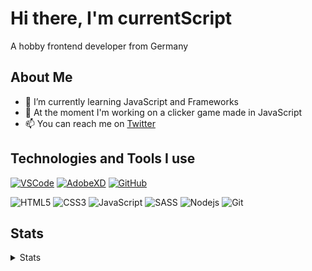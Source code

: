 # Hi there, I'm currentScript

A hobby frontend developer from Germany

## About Me

- 🌱 I’m currently learning JavaScript and Frameworks
- 🔭 At the moment I'm working on a clicker game made in JavaScript
- 📫 You can reach me on [Twitter](https://twitter.com/CurrentScript)


## Technologies and Tools I use

  
[![VSCode](https://img.shields.io/twitter/url?color=007acc&label=VSCode&logo=visual%20studio%20code&style=flat-square&url=https://code.visualstudio.com/)](https://code.visualstudio.com/)
[![AdobeXD](https://img.shields.io/twitter/url?color=ff26be&label=AdobeXD&logo=adobe%20xd&logoColor=ffffff&style=flat-square&url=https://www.adobe.com/de/products/xd.html?sdid=91BF525M&mv=search&ef_id=CjwKCAjwyo36BRAXEiwA24CwGX14X6y1Ox2O2nLaxfJbrQtUSOlO7DabshGAOzGbF7xvooiOhH9yWhoCYeUQAvD_BwE:G:s&s_kwcid=AL!3085!3!394597829423!e!!g!!adobe%20xd!1642716682!71269803108)](https://www.adobe.com/de/products/xd.html?sdid=91BF525M&mv=search&ef_id=CjwKCAjwyo36BRAXEiwA24CwGX14X6y1Ox2O2nLaxfJbrQtUSOlO7DabshGAOzGbF7xvooiOhH9yWhoCYeUQAvD_BwE:G:s&s_kwcid=AL!3085!3!394597829423!e!!g!!adobe%20xd!1642716682!71269803108)
[![GitHub](https://img.shields.io/twitter/url?color=%2324292e&label=GitHub&logo=GitHub&style=flat-square&url=https://github.com/)](https://github.com)

![HTML5](https://img.shields.io/badge/-HTML5-E34F26?style=flat-square&logo=html5&logoColor=white)
![CSS3](https://img.shields.io/badge/-CSS3-1572B6?style=flat-square&logo=css3)
![JavaScript](https://img.shields.io/badge/-JavaScript-black?style=flat-square&logo=javascript)
![SASS](https://img.shields.io/badge/-SASS-black?style=flat-square&logo=sass)
![Nodejs](https://img.shields.io/badge/-Nodejs-black?style=flat-square&logo=Node.js)
![Git](https://img.shields.io/badge/-Git-black?style=flat-square&logo=git)


## Stats
<details>
<summary>Stats</summary>
<br>

<p><img src="https://github-readme-stats.vercel.app/api?username=currentScript&show_icons=true&theme=dracula" alt="currentScript" /></p>

<!--START_SECTION:waka-->
```text
CSS          19 mins         ██████████████████▓░░░░░░   74.62 % 
HTML         4 mins          ████▓░░░░░░░░░░░░░░░░░░░░   18.88 % 
JavaScript   1 min           █▓░░░░░░░░░░░░░░░░░░░░░░░   06.50 % 
```
<!--END_SECTION:waka-->

</details>
